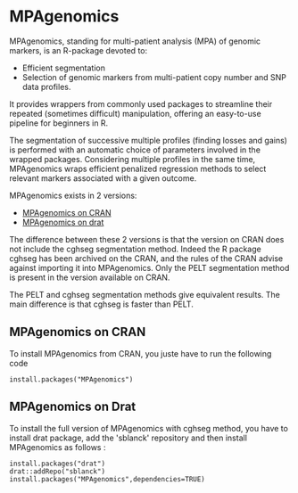 # MPAgenomics

MPAgenomics, standing for multi-patient analysis (MPA) of genomic markers, is an R-package devoted to:

  * Efficient segmentation
  * Selection of genomic markers from multi-patient copy number and SNP data profiles. 

It provides wrappers from commonly used packages to streamline their repeated (sometimes difficult) manipulation, offering an easy-to-use pipeline for beginners in R.

The segmentation of successive multiple profiles (finding losses and gains) is performed with an automatic choice of parameters involved in the wrapped packages. Considering multiple profiles in the same time, MPAgenomics wraps efficient penalized regression methods to select relevant markers associated with a given outcome.

MPAgenomics exists in 2 versions:

 * [MPAgenomics on CRAN](#cran)
 * [MPAgenomics on drat](#drat)
 
The difference between these 2 versions is that the version on CRAN does not include the cghseg segmentation method. Indeed the R package cghseg has been archived on the CRAN, and the rules of the CRAN advise against importing it into MPAgenomics.
Only the PELT segmentation method is present in the version available on CRAN. 

The PELT and cghseg segmentation methods give equivalent results. The main difference is that cghseg is faster than PELT.

## MPAgenomics on CRAN

To install MPAgenomics from CRAN, you juste have to run the following code
```
install.packages("MPAgenomics")
```


## MPAgenomics on Drat

To install the full version of MPAgenomics with cghseg method, you have to install drat package, add the 'sblanck' repository and then install MPAgenomics as follows : 
```
install.packages("drat")
drat::addRepo("sblanck")
install.packages("MPAgenomics",dependencies=TRUE)
```
